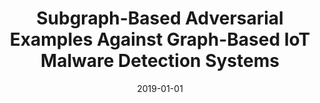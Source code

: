 ---
title: "Subgraph-Based Adversarial Examples Against Graph-Based IoT Malware Detection Systems"
collection: publications
permalink: /publication/2019-01-01-Subgraph-Based-Adversarial-Examples-Against-Graph-Based-IoT-Malware-Detection-Systems
date: 2019-01-01
venue: 'In the proceedings of Computational Data and Social Networks - 8th International Conference, CSoNet 2019, Ho Chi Minh City, Vietnam, November 18-20, 2019, Proceedings'
paperurl: 'https://doi.org/10.1007/978-3-030-34980-6\_30'
citation: ' Ahmed Abusnaina,  Hisham Alasmary,  Mohammed Abuhamad,  Saeed Salem,  DaeHun Nyang,  David Mohaisen, &quot;Subgraph-Based Adversarial Examples Against Graph-Based IoT Malware Detection Systems.&quot; In the proceedings of Computational Data and Social Networks - 8th International Conference, CSoNet 2019, Ho Chi Minh City, Vietnam, November 18-20, 2019, Proceedings, 2019.'
---